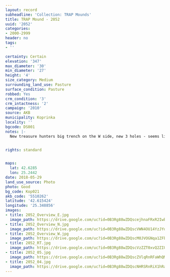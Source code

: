 ```yaml
---
layout: record
subheadline: 'Collection: TRAP Mounds'
title: TRAP Mound - 2052
uuid: '2052'
categories:
- 2000-2999
header: no
tags:
- ''

certainty: Certain
elevation: '347'
max_diameter: '30'
min_diameter: '27'
height: '4'
size_category: Medium
surrounding_land_use: Pasture
surface_condition: Pasture
robbed: Yes
crm_condition: '3'
crm_intactness: '2'
campaign: '2010'
source: AKB
municipality: Koprinka
locality: ''
bgcode: DS001
notes: |-
  New treasure hunters big trench on the W side, new 3 holes - seems like garbage holes, modern debris on the surface, digged thtough? - uneven surface.


rights: standard


maps:
  lat: 42.6285
  lon: 25.2442
date: 2018-05-29
land_use_source: Photo
photo: Good
bg_code: Kop021
akb_code: '5510262'
latitude: '42.615424'
longitude: '25.348856'
images:
- title: 2052_Overview_E.jpg
  image_path: https://drive.google.com/uc?id=0B3Rg88wZDQscejhnaFRxR2Iwb3c
- title: 2052_Overview_N.jpg
  image_path: https://drive.google.com/uc?id=0B3Rg88wZDQscVWN4OU14YzJYdWM
- title: 2052_Overview_W.jpg
  image_path: https://drive.google.com/uc?id=0B3Rg88wZDQscM0JVOGNqa1ZFbWs
- title: 2052_RT.jpg
  image_path: https://drive.google.com/uc?id=0B3Rg88wZDQscVzZZT0xvQ2ZIUTA
- title: 2052_05.jpg
  image_path: https://drive.google.com/uc?id=0B3Rg88wZDQscZVlqRnRFaWhQMlk
- title: 2052_04.jpg
  image_path: https://drive.google.com/uc?id=0B3Rg88wZDQscNHRSRnRiX1hRaUE
---
```

